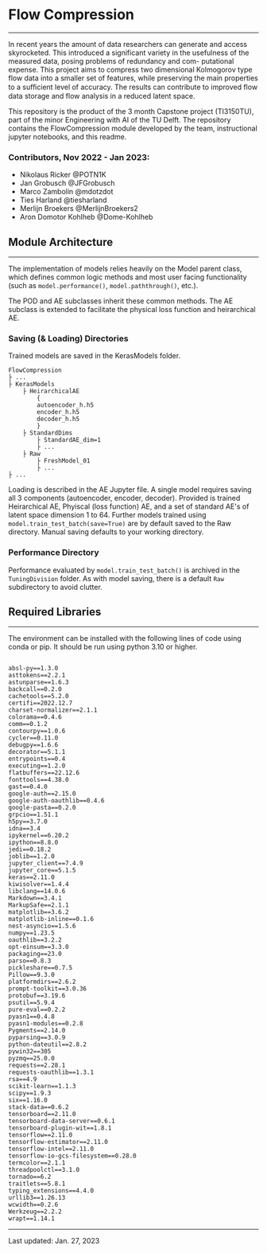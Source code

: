 # Flow Compression
____
In recent years the amount of data researchers can generate and access skyrocketed. This introduced
a significant variety in the usefulness of the measured data, posing problems of redundancy and com-
putational expense. This project aims to compress two dimensional Kolmogorov type flow data into a
smaller set of features, while preserving the main properties to a suﬀicient level of accuracy. The results
can contribute to improved flow data storage and flow analysis in a reduced latent space.

This repository is the product of the 3 month Capstone project (TI3150TU), part of the minor Engineering with AI of the TU Delft. The repository contains the FlowCompression module developed by the team, instructional jupyter notebooks, and this readme.

### Contributors, Nov 2022 - Jan 2023:

- Nikolaus Ricker @POTN1K
- Jan Grobusch @JFGrobusch
- Marco Zambolin @mdotzdot
- Ties Harland @tiesharland
- Merlijn Broekers @MerlijnBroekers2
- Aron Domotor Kohlheb @Dome-Kohlheb



## Module Architecture
___

The implementation of models relies heavily on the Model parent class, 
which defines common logic methods and most user facing functionality (such as <code>model.performance()</code>,
<code>model.paththrough()</code>, etc.).

The POD and AE subclasses inherit these common methods.
The AE subclass is extended to facilitate the physical 
loss function and heirarchical AE. 

### Saving (& Loading) Directories
Trained models are saved in the KerasModels folder.

    FlowCompression
    ├ ...
    ├ KerasModels
        ├ HeirarchicalAE
            {
            autoencoder_h.h5
            encoder_h.h5
            decoder_h.h5
            }
        ├ StandardDims
            ├ StandardAE_dim=1
            ├ ...
        ├ Raw
            ├ FreshModel_01
            ├ ...
    ├ ...

Loading is described in the AE Jupyter file. 
A single model requires saving all 3 components
(autoencoder, encoder, decoder). Provided is trained
Heirarchical AE, Phyiscal (loss function) AE, and a set of
standard AE's of latent space dimension 1 to 64. 
Further models trained using 
<code>model.train_test_batch(save=True)</code>
are by default saved to the Raw directory. 
Manual saving defaults to your working directory.

### Performance Directory
Performance evaluated by <code>model.train_test_batch()</code>
is archived in the <code>TuningDivision</code> folder. As with 
model saving, there is a default <code>Raw</code> subdirectory to
avoid clutter.


## Required Libraries
___
The environment can be installed with the following lines of code 
using conda or pip. It should be run using python 3.10 or higher.

<code>
absl-py==1.3.0
asttokens==2.2.1
astunparse==1.6.3
backcall==0.2.0
cachetools==5.2.0
certifi==2022.12.7
charset-normalizer==2.1.1
colorama==0.4.6
comm==0.1.2
contourpy==1.0.6
cycler==0.11.0
debugpy==1.6.6
decorator==5.1.1
entrypoints==0.4
executing==1.2.0
flatbuffers==22.12.6
fonttools==4.38.0
gast==0.4.0
google-auth==2.15.0
google-auth-oauthlib==0.4.6
google-pasta==0.2.0
grpcio==1.51.1
h5py==3.7.0
idna==3.4
ipykernel==6.20.2
ipython==8.8.0
jedi==0.18.2
joblib==1.2.0
jupyter_client==7.4.9
jupyter_core==5.1.5
keras==2.11.0
kiwisolver==1.4.4
libclang==14.0.6
Markdown==3.4.1
MarkupSafe==2.1.1
matplotlib==3.6.2
matplotlib-inline==0.1.6
nest-asyncio==1.5.6
numpy==1.23.5
oauthlib==3.2.2
opt-einsum==3.3.0
packaging==23.0
parso==0.8.3
pickleshare==0.7.5
Pillow==9.3.0
platformdirs==2.6.2
prompt-toolkit==3.0.36
protobuf==3.19.6
psutil==5.9.4
pure-eval==0.2.2
pyasn1==0.4.8
pyasn1-modules==0.2.8
Pygments==2.14.0
pyparsing==3.0.9
python-dateutil==2.8.2
pywin32==305
pyzmq==25.0.0
requests==2.28.1
requests-oauthlib==1.3.1
rsa==4.9
scikit-learn==1.1.3
scipy==1.9.3
six==1.16.0
stack-data==0.6.2
tensorboard==2.11.0
tensorboard-data-server==0.6.1
tensorboard-plugin-wit==1.8.1
tensorflow==2.11.0
tensorflow-estimator==2.11.0
tensorflow-intel==2.11.0
tensorflow-io-gcs-filesystem==0.28.0
termcolor==2.1.1
threadpoolctl==3.1.0
tornado==6.2
traitlets==5.8.1
typing_extensions==4.4.0
urllib3==1.26.13
wcwidth==0.2.6
Werkzeug==2.2.2
wrapt==1.14.1
</code>

---
Last updated: Jan. 27, 2023